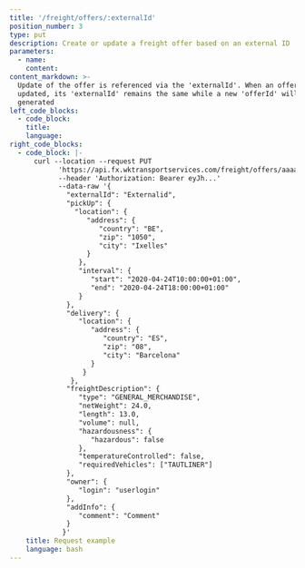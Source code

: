 ```yaml
---
title: '/freight/offers/:externalId'
position_number: 3
type: put
description: Create or update a freight offer based on an external ID
parameters:
  - name:
    content:
content_markdown: >-
  Update of the offer is referenced via the 'externalId'. When an offer is
  updated, its 'externalId' remains the same while a new 'offerId' will be
  generated
left_code_blocks:
  - code_block:
    title:
    language:
right_code_blocks:
  - code_block: |-
      curl --location --request PUT
            'https://api.fx.wktransportservices.com/freight/offers/aaaasfbf4mgaf' \
            --header 'Authorization: Bearer eyJh...' 
            --data-raw '{
              "externalId": "Externalid",
              "pickUp": {
                "location": {
                   "address": {
                      "country": "BE",
                      "zip": "1050",
                      "city": "Ixelles"
                   }
                 },
                 "interval": {
                    "start": "2020-04-24T10:00:00+01:00",
                    "end": "2020-04-24T18:00:00+01:00"
                 }
              },
              "delivery": {
                 "location": {
                    "address": {
                       "country": "ES",
                       "zip": "08",
                       "city": "Barcelona"
                    }
                  }
               },
              "freightDescription": {
                 "type": "GENERAL_MERCHANDISE",
                 "netWeight": 24.0,
                 "length": 13.0,
                 "volume": null,
                 "hazardousness": {
                    "hazardous": false
                 },
                 "temperatureControlled": false,
                 "requiredVehicles": ["TAUTLINER"]
              },
              "owner": {
                 "login": "userlogin"
              },
              "addInfo": {
                 "comment": "Comment"
              }
             }'
    title: Request example
    language: bash
--- 
```

